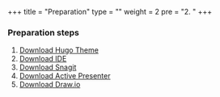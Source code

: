 +++
title = "Preparation"
type = ""
weight = 2
pre = "2. "
+++

### Preparation steps

 1. [Download Hugo Theme](2.1-HugoTheme/)
 2. [Download IDE](2.2-IDE/)
 3. [Download Snagit](2.3-Snagit/)
 4. [Download Active Presenter](2.4-ActivePresenter/)
 5. [Download Draw.io](2.5-DrawIo/)